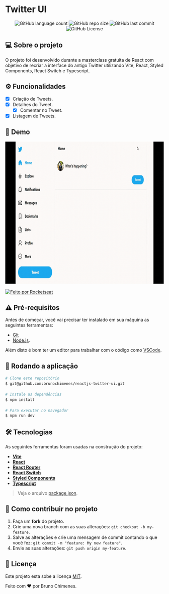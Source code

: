 # Twitter UI

<p align="center">
  <img alt="GitHub language count" src="https://img.shields.io/github/languages/count/brunochimenes/reactjs-twitter-ui?color=%252304D361" />
  <img alt="GitHub repo size" src="https://img.shields.io/github/repo-size/brunochimenes/reactjs-twitter-ui?color=%252304D361" />
  <img alt="GitHub last commit" src="https://img.shields.io/github/last-commit/brunochimenes/reactjs-twitter-ui?color=%252304D361" />
  <img alt="GitHub License" src="https://img.shields.io/github/license/brunochimenes/reactjs-twitter-ui?color=%252304D361" />
</p>

## 💻 Sobre o projeto

O projeto foi desenvolvido durante a masterclass gratuita de React com objetivo de recriar a interface do antigo Twitter utilizando Vite, React, Styled Components, React Switch e Typescript.

## ⚙️ Funcionalidades

- [x] Criação de Tweets.
- [x] Detalhes do Tweet.
  - [x] Comentar no Tweet.
- [x] Listagem de Tweets.

## 📱 Demo

<p align="center">
<img width='800' height='450' alt="Demo" src="/.github/assets/demo.gif" />  
</p>

<a href="https://www.figma.com/community/file/1202694130789327431/twitter-ui">
  <img alt="Feito por Rocketseat" src="https://img.shields.io/badge/Acessar%20Layout%20-Figma-%2304D361">
</a>

## ⚠️ Pré-requisitos

Antes de começar, você vai precisar ter instalado em sua máquina as seguintes ferramentas:

- [Git](https://git-scm.com)
- [Node.js](https://nodejs.org/en/).

Além disto é bom ter um editor para trabalhar com o código como [VSCode](https://code.visualstudio.com/).

## 🧭 Rodando a aplicação

```bash
# Clone este repositório
$ git@github.com:brunochimenes/reactjs-twitter-ui.git

# Instale as dependências
$ npm install

# Para executar no navegador
$ npm run dev
```

## 🛠 Tecnologias

As seguintes ferramentas foram usadas na construção do projeto:

- **[Vite](https://vitejs.dev/)**
- **[React](https://react.dev/)**
- **[React Router](https://reactrouter.com/en/main)**
- **[React Switch](https://github.com/markusenglund/react-switch)**
- **[Styled Components](https://styled-components.com/)**
- **[Typescript](https://www.typescriptlang.org/)**

> Veja o arquivo [package.json](https://github.com/brunochimenes/reactjs-twitter-ui/blob/main/package.json).

## 💪 Como contribuir no projeto

1. Faça um **fork** do projeto.
2. Crie uma nova branch com as suas alterações: `git checkout -b my-feature`.
3. Salve as alterações e crie uma mensagem de commit contando o que você fez: `git commit -m "feature: My new feature"`.
4. Envie as suas alterações: `git push origin my-feature`.

## 📝 Licença

Este projeto esta sobe a licença [MIT](./LICENSE).

Feito com ❤️ por Bruno Chimenes.

